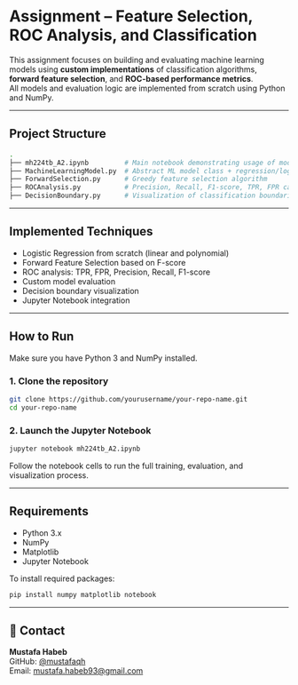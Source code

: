 #  Assignment – Feature Selection, ROC Analysis, and Classification

This assignment focuses on building and evaluating machine learning models using **custom implementations** of classification algorithms, **forward feature selection**, and **ROC-based performance metrics**.  
All models and evaluation logic are implemented from scratch using Python and NumPy.

---

##  Project Structure

```bash
.
├── mh224tb_A2.ipynb         # Main notebook demonstrating usage of models and evaluation
├── MachineLearningModel.py  # Abstract ML model class + regression/logistic implementations
├── ForwardSelection.py      # Greedy feature selection algorithm
├── ROCAnalysis.py           # Precision, Recall, F1-score, TPR, FPR calculation
├── DecisionBoundary.py      # Visualization of classification boundaries
```

---

##  Implemented Techniques

-  Logistic Regression from scratch (linear and polynomial)
-  Forward Feature Selection based on F-score
-  ROC analysis: TPR, FPR, Precision, Recall, F1-score
-  Custom model evaluation
-  Decision boundary visualization
-  Jupyter Notebook integration

---

##  How to Run

Make sure you have Python 3 and NumPy installed.

### 1. Clone the repository

```bash
git clone https://github.com/yourusername/your-repo-name.git
cd your-repo-name
```

### 2. Launch the Jupyter Notebook

```bash
jupyter notebook mh224tb_A2.ipynb
```

Follow the notebook cells to run the full training, evaluation, and visualization process.

---

##  Requirements

- Python 3.x  
- NumPy  
- Matplotlib  
- Jupyter Notebook

To install required packages:

```bash
pip install numpy matplotlib notebook
```

---

## 📧 Contact

**Mustafa Habeb**  
GitHub: [@mustafaqh](https://github.com/yourusername)  
Email: mustafa.habeb93@gmail.com

